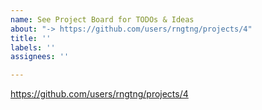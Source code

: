 ```yaml
---
name: See Project Board for TODOs & Ideas
about: "-> https://github.com/users/rngtng/projects/4"
title: ''
labels: ''
assignees: ''

---
```


https://github.com/users/rngtng/projects/4
